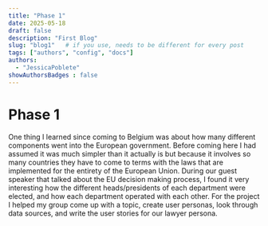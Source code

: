 ```yaml
---
title: "Phase 1"
date: 2025-05-18
draft: false
description: "First Blog"
slug: "blog1"   # if you use, needs to be different for every post
tags: ["authors", "config", "docs"]
authors:
  - "JessicaPoblete"
showAuthorsBadges : false
---
```


# Phase 1
One thing I learned since coming to Belgium was about how many different components went into the European government. Before coming here I had assumed it was much simpler than it actually is but because it involves so many countries they have to come to terms with the laws that are implemented for the entirety of the European Union. During our guest speaker that talked about the EU decision making process, I found it very interesting how the different heads/presidents of each department were elected, and how each department operated with each other. For the project I helped my group come up with a topic, create user personas, look through data sources, and write the user stories for our lawyer persona.